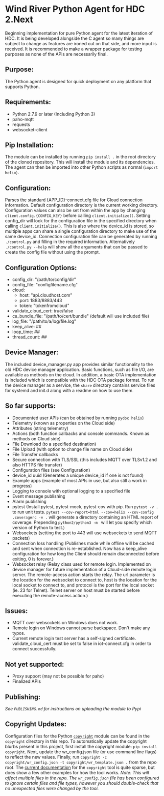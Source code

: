 Wind River Python Agent for HDC 2.Next
======================================

Beginning implementation for pure Python agent for the latest iteration of HDC.
It is being developed alongside the C agent so many things are subject to change
as features are ironed out on that side, and more input is received. It is
recommended to make a wrapper package for testing purposes as none of the APIs
are necessarily final.

Purpose:
--------
The Python agent is designed for quick deployment on any platform that supports
Python.

Requirements:
-------------
- Python 2.7.9 or later (Including Python 3)
- paho-mqtt
- requests
- websocket-client

Pip Installation:
-----------------
The module can be installed by running `pip install .` in the root directory of
the cloned repository. This will install the module and its dependencies. The
agent can then be imported into other Python scripts as normal (`import helix`).

Configuration:
--------------
Parses the standard {APP_ID}-connect.cfg file for Cloud connection information.
Default configuration directory is the current working directory. Configuration
values can also be set from within the app by changing
`client.config.{CONFIG_KEY}` before calling `client.initialize()`. Setting
config_dir will look for the configuration file in the specified directory when
calling `client.initialize()`. This is also where the device_id is stored, so
multiple apps can share a single configuration directory to make use of the same
device_id.
Connection configuration file can be generated by running `./control.py` and
filling in the required information. Alternatively `./control.py --help` will
show all the arguments that can be passed to create the config file without
using the prompt.

Configuration Options:
----------------------
- config_dir: "/path/to/config/dir"
- config_file: "configfilename.cfg"
- cloud:
  - host: "api.cloudhost.com"
  - port: 1883/8883/443
  - token: "tokenfromcloud"
- validate_cloud_cert: true/false
- ca_bundle_file: "/path/to/cert/bundle" (default will use included file)
- log_file: "/path/to/a/log/file.log"
- keep_alive: ##
- loop_time: ##
- thread_count: ##

Device Manager:
---------------
The included device_manager.py app provides similar functionality to the old HDC
device manager application. Basic functions, such as file I/O, are available as
methods on the cloud. In addition, a basic OTA implementation is included which
is compatible with the HDC OTA package format. To run the device manager as a
service, the `share` directory contains service files for systemd and init.d
along with a readme on how to use them.

So far supports:
----------------
- Documented user APIs (can be obtained by running `pydoc helix`)
- Telemetry (known as properties on the Cloud side)
- Attributes (string telemetry)
- Actions (both function callbacks and console commands. Known as methods on
  Cloud side)
- File Download (to a specified destination)
- File Upload (with option to change file name on Cloud side)
- File Transfer callbacks
- Secure connection with TLS/SSL (this includes MQTT over TLSv1.2 and also HTTPS
  file transfer)
- Configuration files (see Configuration)
- device_id uuid (Generates a unique device_id if one is not found)
- Example apps (example of most APIs in use, but also still a work in progress)
- Logging to console with optional logging to a specified file
- Event message publishing
- Alarm publishing
- pytest (Install pytest, pytest-mock, pytest-cov with pip. Run `pytest -v .` to
  run unit tests.  `pytest --cov-report=html --cov=helix --cov-config 
  .coveragerc -v .` will generate a directory containing an HTML report of 
  coverage. Prepending `python2/python3 -m ` will let you specify which version
  of Python to test.)
- Websockets (setting the port to 443 will use websockets to send MQTT packets)
- Connection loss handling (Publishes made while offline will be cached and sent
  when connection is re-established. Now has a keep_alive configuration for how
  long the Client should remain disconnected before exiting, 0 is forever.)
- Websocket relay (Relay class used for remote login. Implemented on device
  manager for future implementation of a Cloud-side remote login server. The
  remote-access action starts the relay. The url parameter is the location for
  the websocket to connect to, host is the location for the local socket to
  connect to, and protocol is the port for the local socket (ie. 23 for Telnet).
  Telnet server on host must be started before executing the remote-access
  action.)

Issues:
-------
- MQTT over websockets on Windows does not work.
- Remote login on Windows cannot parse backspace. Don't make any typos.
- Current remote login test server has a self-signed certificate.
  validate_cloud_cert must be set to false in iot-connect.cfg in order to
  connect successfully.

Not yet supported:
------------------
- Proxy support (may not be possible for paho)
- Finalized APIs

Publishing:
-----------
*See `PUBLISHING.md` for instructions on uploading the module to Pypi*

Copyright Updates:
------------------
Configuration files for the Python [`copyright`](https://github.com/rsmz/copyright) module can be found in the
`copyright` directory in this repo. To automatically update the copyright
blurbs present in this project, first install the copyright module:
`pip install copyright`. Next, update the wr_config.json file (or use command
line flags) to reflect the new values. Finally, run `copyright -c
copyright/wr_config.json -t copyright/wr_template.json .` from the repo root.
The [current documentation](https://github.com/rsmz/copyright) for the `copyright` tool is quite sparse, but does show a few other examples for how the
tool works.
*Note: This will affect multiple files in the repo. The `wr_config.json` file
has been configured to ignore certain files and file types, however you should
double-check that no unexpected files were changed by the tool.*
